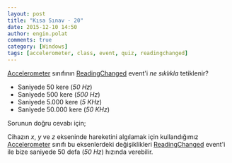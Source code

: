 ```yaml
---
layout: post
title: "Kısa Sınav - 20"
date: 2015-12-10 14:50
author: engin.polat
comments: true
category: [Windows]
tags: [accelerometer, class, event, quiz, readingchanged]
---
```

<a href="http://msdn.microsoft.com/library/windows/apps/microsoft.devices.sensors.accelerometer" target="_blank" rel="noopener">Accelerometer</a> sınıfının <a href="http://msdn.microsoft.com/library/windows/apps/microsoft.devices.sensors.accelerometer.readingchanged" target="_blank" rel="noopener">ReadingChanged</a> event'i *ne sıklıkla* tetiklenir?

*   Saniyede 50 kere (*50 Hz*)
*   Saniyede 500 kere (*500 Hz*)
*   Saniyede 5.000 kere (*5 KHz*)
*   Saniyede 50.000 kere (*50 KHz*)

Sorunun doğru cevabı için; <!--more-->

Cihazın *x*, *y* ve *z* ekseninde hareketini algılamak için kullandığımız <a href="http://msdn.microsoft.com/library/windows/apps/microsoft.devices.sensors.accelerometer" target="_blank" rel="noopener">Accelerometer</a> sınıfı bu eksenlerdeki değişiklikleri <a href="http://msdn.microsoft.com/library/windows/apps/microsoft.devices.sensors.accelerometer.readingchanged" target="_blank" rel="noopener">ReadingChanged</a> event'i ile bize saniyede 50 defa (*50 Hz*) hızında verebilir.
